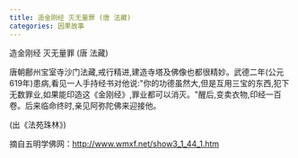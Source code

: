 ```yaml
---
title: 造金刚经 灭无量罪 (唐 法藏)
categories: 因果故事
---
```



造金刚经 灭无量罪 (唐 法藏)

唐朝鄜州宝室寺沙门法藏,戒行精进,建造寺塔及佛像也都很精妙。武德二年(公元619年)患病,看见一人手持经书对他说:"你的功德虽然大,但是互用三宝的东西,犯下无数罪业,如果能印造这《金刚经》,罪业都可以消灭。"醒后,变卖衣物,印经一百卷。后来临命终时,亲见阿弥陀佛来迎接他。

(出《法苑珠林》)

摘自五明学佛网：http://www.wmxf.net/show3_1_44_1.htm